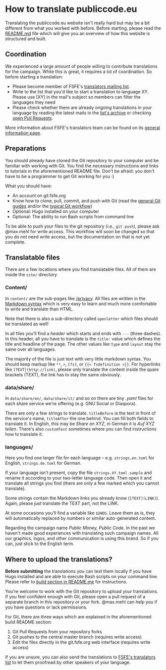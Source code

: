# How to translate publiccode.eu

Translating the publiccode.eu website isn't really hard but may be a bit
different from what you worked with before. Before starting, please read the
[README.md](https://git.fsfe.org/pmpc/website/src/master/README.md) file which
will give you an overview of how this website is structured and built.

## Coordination

We experienced a large amount of people willing to contribute translations for
the campaign. While this is great, it requires a lot of coordination. So before
starting a translation:

- Please become member of FSFE's [translators mailing
  list](https://lists.fsfe.org/mailman/listinfo/translators).
- Write to the list that you'd like to start a translation to language
  XY. Please use [XY] in the mail's subject so members can filter the
  languages they need
- Please check whether there are already ongoing translations in your
  language by reading the latest mails in the [list's
  archive](https://lists.fsfe.org/mailman/private/translators/) or
  checking [open Pull
  Requests](https://git.fsfe.org/pmpc/website/pulls).

More information about FSFE's translators team can be found on its [general information page](https://fsfe.org/contribute/translators/).

## Preparations

You should already have cloned the Git repository to your computer and be
familiar with working with Git. You find the necessary instructions and links
to tutorials in the aforementioned README file. Don't be afraid: you don't have
to be a programmer to get Git working for you :)

What you should have:

- An account on git.fsfe.org
- Know how to clone, pull, commit, and push with Git (read the [general
  Git guides](https://wiki.fsfe.org/TechDocs/Git) and/or the [typical
  Git
  workflow](https://wiki.fsfe.org/TechDocs/Mainpage/Editing#Edit_and_push_files_to_the_website))
- Optional: Hugo installed on your computer
- Optional: The ability to run Bash scripts from command line

To be able to push your files to the git repository (i.e., `git push`), please
ask @max.mehl for write access.  This workflow will soon be changed so that you
do not need write access, but the documentation on that is not yet complete.

## Translatable files

There are a few locations where you find translatable files. All of them are
inside the `site/` directory

### Content/

In `content/` are the sub-pages like [/privacy](https://publiccode.eu/privacy).
All files are written in the [Markdown
syntax](https://en.wikipedia.org/wiki/Markdown) which is very easy to learn and
much more comfortable to write and translate than HTML.

Note that there is also a sub-directory called `openletter` which files should 
be translated as well!

In all files you'll find a *header* which starts and ends with `---` (three
dashes). In this header, all you have to translate is the `title:` value which
defines the title and headline of the page. The other values like `type` and
`layout` stay the same over all languages.

The majority of the file is just text with very little markdown syntax. You
should keep markup like `**`, `>`, `[fs]`, or `{{< fsdefinition >}}`. For
hyperlinks like `[TEXT](http://link)`, please only translate the content inside
the quare brackets (TEXT), the link has to stay the same obviously.

### data/share/

In `data/share/en/`, `data/share/it/` and so on there are tiny *.yaml* files
for each share service we're offering (e.g. GNU Social or Diaspora). 

There are only a few strings to translate. `titleBefore` is the text in front
of the service's name, `titleAfter` the one behind. You can fill both fields to
translate it. In English, this may be *Share on XYZ*, in German it is *Auf XYZ
teilen*. There's also `customText` sometimes where you can find instructions
how to translate it.

### languages/

Here you find one larger file for each language – e.g. `strings.en.toml` for
English, `strings.de.toml` for German.

If your language isn't present, copy the file `strings.XY.toml.sample` and
rename it according to your two-letter language code. Then open it and
translate all strings you find (there are only a few marked which you cannot
translate).

Some strings contain the Markdown links you already know (`[TEXT](LINK)`).
Again, please just translate the TEXT part, not the LINK.

At some occasions you'll find a variable like `$INDS`. Leave them as is, they
will automatically replaced by numbers or similar auto-generated content.

Regarding the campaign name *Public Money, Public Code*. In the past we haven't
made good experiences with translating such campaign names. All our graphics,
logos, and other communication is using this brand. So if you can, just stick
to the English term.


## Where to upload the translations?

**Before submitting** the translations you can test them locally if you
have Hugo installed and are able to execute Bash scripts on your command
line. Please refer to [build section in
README.me](https://git.fsfe.org/pmpc/website/src/master/README.md#build)
for instructions.

You're welcome to work with the Git repository to upload your
translations. If you feel confident enough with Git, please open a pull
request of a separate branch in this repository or your fork. @max.mehl
can help you if you have questions or lack permissions.

For Git, there are three ways which are explained in the aforementioned
build README section:
1. Git Pull Requests from your repository forks 
2. Git pushes to the central master branch (requires write access)
3. Edit the files directly in the git.fsfe.org web interface (requires
   write access)

If you are unsure, you can also send the translations to [FSFE's translators
list](https://lists.fsfe.org/mailman/listinfo/translators) to let them
proofread by other speakers of your language.
